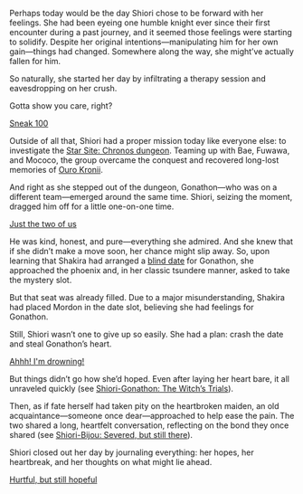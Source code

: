Perhaps today would be the day Shiori chose to be forward with her feelings. She had been eyeing one humble knight ever since their first encounter during a past journey, and it seemed those feelings were starting to solidify. Despite her original intentions—manipulating him for her own gain—things had changed. Somewhere along the way, she might’ve actually fallen for him.

So naturally, she started her day by infiltrating a therapy session and eavesdropping on her crush.

Gotta show you care, right?

[Sneak 100](#embed:https://www.youtube.com/live/l9VpZ0kmpeY?si=kxtX6JlJhKG0uDhE&t=668)

Outside of all that, Shiori had a proper mission today like everyone else: to investigate the [Star Site: Chronos dungeon](https://www.youtube.com/live/l9VpZ0kmpeY?si=lhZpQ8N-1lD_eYDy&t=2014). Teaming up with Bae, Fuwawa, and Mococo, the group overcame the conquest and recovered long-lost memories of [Ouro Kronii](https://www.youtube.com/live/l9VpZ0kmpeY?si=IaJKKnb-D4y6qJfY&t=5814).

And right as she stepped out of the dungeon, Gonathon—who was on a different team—emerged around the same time. Shiori, seizing the moment, dragged him off for a little one-on-one time.

[Just the two of us](#embed:https://www.youtube.com/live/l9VpZ0kmpeY?si=d0aIf-aCyYQrcc5X&t=5985)

He was kind, honest, and pure—everything she admired. And she knew that if she didn’t make a move soon, her chance might slip away. So, upon learning that Shakira had arranged a [blind date](https://www.youtube.com/live/l9VpZ0kmpeY?si=I8E4D1s69cbSEPwP&t=6398) for Gonathon, she approached the phoenix and, in her classic tsundere manner, asked to take the mystery slot.

But that seat was already filled. Due to a major misunderstanding, Shakira had placed Mordon in the date slot, believing she had feelings for Gonathon.

Still, Shiori wasn’t one to give up so easily. She had a plan: crash the date and steal Gonathon’s heart.

[Ahhh! I'm drowning!](#embed:https://www.youtube.com/live/l9VpZ0kmpeY?si=G-v3Mv7AulkgIwP3&t=7526)

But things didn’t go how she’d hoped. Even after laying her heart bare, it all unraveled quickly (see [Shiori-Gonathon: The Witch’s Trials](#edge:gigi-shiori-top-2-bottom-1)).

Then, as if fate herself had taken pity on the heartbroken maiden, an old acquaintance—someone once dear—approached to help ease the pain. The two shared a long, heartfelt conversation, reflecting on the bond they once shared (see [Shiori-Bijou: Severed, but still there](#edge:shiori-bijou-top-1-bottom-4)).

Shiori closed out her day by journaling everything: her hopes, her heartbreak, and her thoughts on what might lie ahead.

[Hurtful, but still hopeful](#embed:https://www.youtube.com/live/l9VpZ0kmpeY?si=hY1jLc2nVd9MTUO6&t=14316)